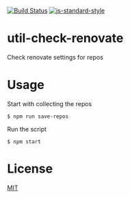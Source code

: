 [![Build Status](https://travis-ci.com/telemark/util-check-renovate.svg?branch=master)](https://travis-ci.com/telemark/util-check-renovate)
[![js-standard-style](https://img.shields.io/badge/code%20style-standard-brightgreen.svg?style=flat)](https://github.com/feross/standard)

# util-check-renovate

Check renovate settings for repos

# Usage

Start with collecting the repos

```
$ npm run save-repos
```

Run the script

```
$ npm start
```

# License

[MIT](LICENSE)
